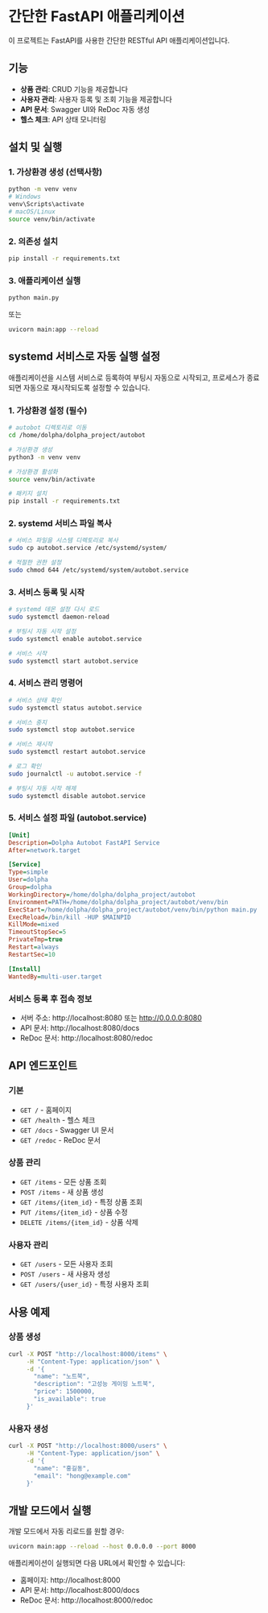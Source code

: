 # 간단한 FastAPI 애플리케이션

이 프로젝트는 FastAPI를 사용한 간단한 RESTful API 애플리케이션입니다.

## 기능

- **상품 관리**: CRUD 기능을 제공합니다
- **사용자 관리**: 사용자 등록 및 조회 기능을 제공합니다
- **API 문서**: Swagger UI와 ReDoc 자동 생성
- **헬스 체크**: API 상태 모니터링

## 설치 및 실행

### 1. 가상환경 생성 (선택사항)
```bash
python -m venv venv
# Windows
venv\Scripts\activate
# macOS/Linux
source venv/bin/activate
```

### 2. 의존성 설치
```bash
pip install -r requirements.txt
```

### 3. 애플리케이션 실행
```bash
python main.py
```

또는

```bash
uvicorn main:app --reload
```

## systemd 서비스로 자동 실행 설정

애플리케이션을 시스템 서비스로 등록하여 부팅시 자동으로 시작되고, 프로세스가 종료되면 자동으로 재시작되도록 설정할 수 있습니다.

### 1. 가상환경 설정 (필수)
```bash
# autobot 디렉토리로 이동
cd /home/dolpha/dolpha_project/autobot

# 가상환경 생성
python3 -m venv venv

# 가상환경 활성화
source venv/bin/activate

# 패키지 설치
pip install -r requirements.txt
```

### 2. systemd 서비스 파일 복사
```bash
# 서비스 파일을 시스템 디렉토리로 복사
sudo cp autobot.service /etc/systemd/system/

# 적절한 권한 설정
sudo chmod 644 /etc/systemd/system/autobot.service
```

### 3. 서비스 등록 및 시작
```bash
# systemd 데몬 설정 다시 로드
sudo systemctl daemon-reload

# 부팅시 자동 시작 설정
sudo systemctl enable autobot.service

# 서비스 시작
sudo systemctl start autobot.service
```

### 4. 서비스 관리 명령어
```bash
# 서비스 상태 확인
sudo systemctl status autobot.service

# 서비스 중지
sudo systemctl stop autobot.service

# 서비스 재시작
sudo systemctl restart autobot.service

# 로그 확인
sudo journalctl -u autobot.service -f

# 부팅시 자동 시작 해제
sudo systemctl disable autobot.service
```

### 5. 서비스 설정 파일 (autobot.service)
```ini
[Unit]
Description=Dolpha Autobot FastAPI Service
After=network.target

[Service]
Type=simple
User=dolpha
Group=dolpha
WorkingDirectory=/home/dolpha/dolpha_project/autobot
Environment=PATH=/home/dolpha/dolpha_project/autobot/venv/bin
ExecStart=/home/dolpha/dolpha_project/autobot/venv/bin/python main.py
ExecReload=/bin/kill -HUP $MAINPID
KillMode=mixed
TimeoutStopSec=5
PrivateTmp=true
Restart=always
RestartSec=10

[Install]
WantedBy=multi-user.target
```

### 서비스 등록 후 접속 정보
- 서버 주소: http://localhost:8080 또는 http://0.0.0.0:8080
- API 문서: http://localhost:8080/docs
- ReDoc 문서: http://localhost:8080/redoc

## API 엔드포인트

### 기본
- `GET /` - 홈페이지
- `GET /health` - 헬스 체크
- `GET /docs` - Swagger UI 문서
- `GET /redoc` - ReDoc 문서

### 상품 관리
- `GET /items` - 모든 상품 조회
- `POST /items` - 새 상품 생성
- `GET /items/{item_id}` - 특정 상품 조회
- `PUT /items/{item_id}` - 상품 수정
- `DELETE /items/{item_id}` - 상품 삭제

### 사용자 관리
- `GET /users` - 모든 사용자 조회
- `POST /users` - 새 사용자 생성
- `GET /users/{user_id}` - 특정 사용자 조회

## 사용 예제

### 상품 생성
```bash
curl -X POST "http://localhost:8000/items" \
     -H "Content-Type: application/json" \
     -d '{
       "name": "노트북",
       "description": "고성능 게이밍 노트북",
       "price": 1500000,
       "is_available": true
     }'
```

### 사용자 생성
```bash
curl -X POST "http://localhost:8000/users" \
     -H "Content-Type: application/json" \
     -d '{
       "name": "홍길동",
       "email": "hong@example.com"
     }'
```

## 개발 모드에서 실행

개발 모드에서 자동 리로드를 원할 경우:

```bash
uvicorn main:app --reload --host 0.0.0.0 --port 8000
```

애플리케이션이 실행되면 다음 URL에서 확인할 수 있습니다:
- 홈페이지: http://localhost:8000
- API 문서: http://localhost:8000/docs
- ReDoc 문서: http://localhost:8000/redoc
